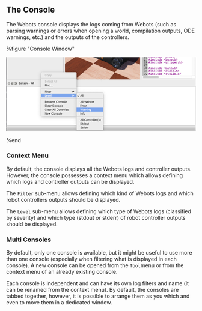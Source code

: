 ## The Console

The Webots console displays the logs coming from Webots (such as parsing warnings or errors when opening a world, compilation outputs, ODE warnings, etc.) and the outputs of the controllers.


%figure "Console Window"

![console.jpg](images/console.jpg)

%end

### Context Menu

By default, the console displays all the Webots logs and controller outputs.
However, the console possesses a context menu which allows defining which logs and controller outputs can be displayed.

The `Filter` sub-menu allows defining which kind of Webots logs and which robot controllers outputs should be displayed.

The `Level` sub-menu allows defining which type of Webots logs (classified by severity) and which type (stdout or stderr) of robot controller outputs should be displayed.

### Multi Consoles

By default, only one console is available, but it might be useful to use more than one console (especially when filtering what is displayed in each console).
A new console can be opened from the `Tool`menu or from the context menu of an already existing console.

Each console is independent and can have its own log filters and name (it can be renamed from the context menu).
By default, the consoles are tabbed together, however, it is possible to arrange them as you which and even to move them in a dedicated window.
